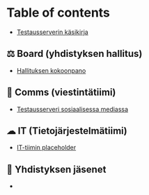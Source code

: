 # Table of contents

* [Testausserverin käsikirja](README.md)

## ⚖ Board (yhdistyksen hallitus) <a href="#board" id="board"></a>

* [Hallituksen kokoonpano](board/hallituksen-kokoonpano.md)

## 📣 Comms (viestintätiimi) <a href="#comms" id="comms"></a>

* [Testausserveri sosiaalisessa mediassa](comms/some.md)

## ☁ IT (Tietojärjestelmätiimi) <a href="#it" id="it"></a>

* [IT-tiimin placeholder](it/page-2.md)

## 🙂 Yhdistyksen jäsenet <a href="#jasenet" id="jasenet">

* 